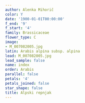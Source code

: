 ```yaml
---
author: Alenka Mihorič
color: Y
date: '1900-01-01T00:00:00'
f_end: '9'
f_start: '4'
family: Brassicaceae
flower_type: C
image:
- M_007082005.jpg
latin: Arabis alpina subsp. alpina
lead: M_007082005.jpg
lead_sample: false
name: index
order: Arabis
parallel: false
petals: '4'
petals_joined: false
star_shape: false
title: Alpski repnjak
---
```


